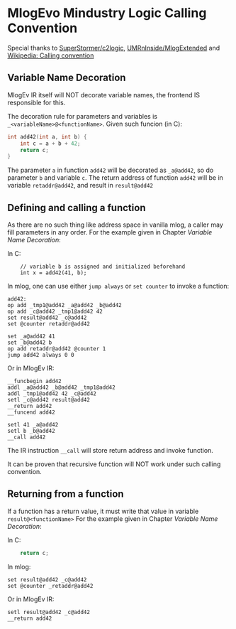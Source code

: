 # MlogEvo Mindustry Logic Calling Convention

Special thanks to [SuperStormer/c2logic](https://github.com/SuperStormer/c2logic), [UMRnInside/MlogExtended](https://github.com/UMRnInside/MlogExtended) and [Wikipedia: Calling convention](https://en.wikipedia.org/wiki/Calling_convention)

## Variable Name Decoration
MlogEv IR itself will NOT decorate variable names, the frontend IS responsible for this.

The decoration rule for parameters and variables is `_<variableName>@<functionName>`.
Given such funcion (in C):
```C
int add42(int a, int b) {
    int c = a + b + 42;
    return c;
}
```

The parameter `a` in function `add42` will be decorated as `_a@add42`, so do parameter `b` and variable `c`.
The return address of function `add42` will be in variable `retaddr@add42`, and result in `result@add42`

## Defining and calling a function
As there are no such thing like address space in vanilla mlog, a caller may fill parameters in any order. For the example given in Chapter _Variable Name Decoration_:

In C:
```
    // variable b is assigned and initialized beforehand
    int x = add42(41, b);
```

In mlog, one can use either `jump always` or `set counter` to invoke a function:
```
add42:
op add _tmp1@add42 _a@add42 _b@add42
op add _c@add42 _tmp1@add42 42
set result@add42 _c@add42
set @counter retaddr@add42

set _a@add42 41
set _b@add42 b
op add retaddr@add42 @counter 1
jump add42 always 0 0
```

Or in MlogEv IR:
```
__funcbegin add42
addl _a@add42 _b@add42 _tmp1@add42
addl _tmp1@add42 42 _c@add42
setl _c@add42 result@add42
__return add42
__funcend add42

setl 41 _a@add42
setl b _b@add42
__call add42
```
The IR instruction `__call` will store return address and invoke function.

It can be proven that recursive function will NOT work under such calling convention.

## Returning from a function

If a function has a return value, it must write that value in variable `result@<functionName>`
For the example given in Chapter _Variable Name Decoration_:

In C:
```C
    return c;
```

In mlog:
```
set result@add42 _c@add42
set @counter _retaddr@add42
```

Or in MlogEv IR:
```
setl result@add42 _c@add42
__return add42
```
